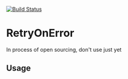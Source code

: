 [![Build Status](https://travis-ci.org/truecoach/retry_on_error.svg?branch=main)](https://travis-ci.org/truecoach/retry_on_error)


# RetryOnError

In process of open sourcing, don't use just yet

## Usage

```ruby
```
